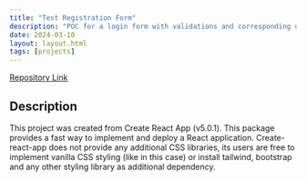 ```yaml
---
title: "Test Registration Form"
description: "POC for a login form with validations and corresponding unit tests"
date: 2024-03-10
layout: layout.html
tags: [projects]
---
```


[Repository Link](https://github.com/DomenicoSacco94/test-registration-form)

## Description
This project was created from Create React App (v5.0.1). This package provides a fast way to implement and deploy a React application. Create-react-app does not provide any additional CSS libraries, its users are free to implement vanilla CSS styling (like in this case) or install tailwind, bootstrap and any other styling library as additional dependency.